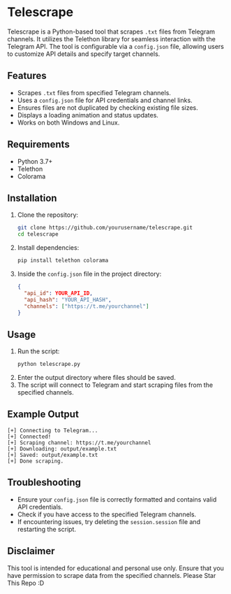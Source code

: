 # Telescrape

Telescrape is a Python-based tool that scrapes `.txt` files from Telegram channels. It utilizes the Telethon library for seamless interaction with the Telegram API. The tool is configurable via a `config.json` file, allowing users to customize API details and specify target channels.

## Features
- Scrapes `.txt` files from specified Telegram channels.
- Uses a `config.json` file for API credentials and channel links.
- Ensures files are not duplicated by checking existing file sizes.
- Displays a loading animation and status updates.
- Works on both Windows and Linux.

## Requirements
- Python 3.7+
- Telethon
- Colorama

## Installation
1. Clone the repository:
   ```bash
   git clone https://github.com/yourusername/telescrape.git
   cd telescrape
   ```
2. Install dependencies:
   ```bash
   pip install telethon colorama
   ```
3. Inside the `config.json` file in the project directory:
   ```json
   {
     "api_id": YOUR_API_ID,
     "api_hash": "YOUR_API_HASH",
     "channels": ["https://t.me/yourchannel"]
   }
   ```

## Usage
1. Run the script:
   ```bash
   python telescrape.py
   ```
2. Enter the output directory where files should be saved.
3. The script will connect to Telegram and start scraping files from the specified channels.

## Example Output
```
[+] Connecting to Telegram...
[+] Connected!
[+] Scraping channel: https://t.me/yourchannel
[+] Downloading: output/example.txt
[+] Saved: output/example.txt
[+] Done scraping.
```

## Troubleshooting
- Ensure your `config.json` file is correctly formatted and contains valid API credentials.
- Check if you have access to the specified Telegram channels.
- If encountering issues, try deleting the `session.session` file and restarting the script.

## Disclaimer
This tool is intended for educational and personal use only. Ensure that you have permission to scrape data from the specified channels.
Please Star This Repo :D

